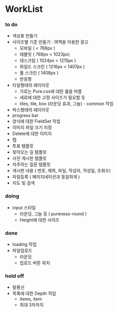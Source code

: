 # WorkList

### to do
* 색상표 만들기
* 사이즈별 기준 만들기 : 여백을 이용한 광고
    * 모바일 ( < 768px )
    * 태블릿 ( 769px < 1023px)
    * 데스크탑 ( 1024px < 1215px )
    * 와일드 스크린 ( 1216px < 1407px  )
    * 풀 스크린 ( 1408px )
    * 반응형
* 타일형태의 레이아웃
    * 가로는 Pure.css에 대한 룰을 따름
    * 세로에 대한 고정 사이즈가 필요할 듯
    * tiles, tile, box (라운딩 효과, 그늘) - common 작업
* 박스형태의 레이아웃 
* progress bar
* 양식에 대한 FieldSet 작업
* 이미지 파일 크기 지정 
* Delete에 대한 이미지
* 탭
* 투표 템플릿
* 찾아오는 길 템플릿
* 사진 게시판 템플릿
* 자주하는 질문 템플릿
* 게시판 내용 ( 번호, 제목, 파일, 작성자, 작성일, 조회수)
* 파일등록 ( 페이지네이션과 동일하게 )
* 지도 및 검색

### doing
* input 스타일 
    * 라운딩, 그늘 등 ( pureness-round )
    * Height에 대한 사이즈

### done
* loading 작업
* 파일업로드
    * 라운딩
    * 업로드 버튼 위치

### hold off
* 말풍선
* 목록에 대한 Depth 작업
    * items, item
    * 최대 3차까지